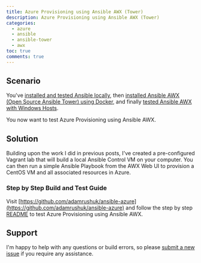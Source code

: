 ```yaml
---
title: Azure Provisioning using Ansible AWX (Tower)
description: Azure Provisioning using Ansible AWX (Tower)
categories:
  - azure
  - ansible
  - ansible-tower
  - awx
toc: true
comments: true
---
```


## Scenario

You've [installed and tested Ansible locally](https://adamrushuk.github.io/ansible-dsc-windows/), then
[installed Ansible AWX (Open Source Ansible Tower) using Docker](https://adamrushuk.github.io/installing-ansible-awx-docker/),
and finally [tested Ansible AWX with Windows Hosts](https://adamrushuk.github.io/testing-ansible-awx-windows-hosts/).

You now want to test Azure Provisioning using Ansible AWX.

## Solution

Building upon the work I did in previous posts, I've created a pre-configured Vagrant lab that will build a local
Ansible Control VM on your computer. You can then run a simple Ansible Playbook from the AWX Web UI to provision a
CentOS VM and all associated resources in Azure.

### Step by Step Build and Test Guide

Visit [https://github.com/adamrushuk/ansible-azure](https://github.com/adamrushuk/ansible-azure) and follow the step
by step [README](https://github.com/adamrushuk/ansible-azure/blob/master/README.md) to test Azure Provisioning
using Ansible AWX.

## Support

I'm happy to help with any questions or build errors, so please
[submit a new issue](https://github.com/adamrushuk/ansible-azure/issues/new) if you require any assistance.
